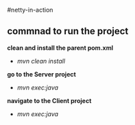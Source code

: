 #netty-in-action
## commnad to run the project

**clean and install the parent pom.xml**

- *mvn clean install*

**go to the Server project**

- *mvn exec:java*

**navigate to the Client project**

- *mvn exec:java*
